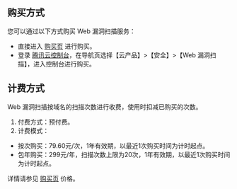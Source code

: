 ## 购买方式
您可以通过以下方式购买 Web 漏洞扫描服务：
- 直接进入 [购买页](https://buy.cloud.tencent.com/cws?fromSource=console) 进行购买。
- 登录 [腾讯云控制台](https://console.cloud.tencent.com/)，在导航页选择【云产品】>【安全】>【Web 漏洞扫描】，进入控制台进行购买。

## 计费方式
Web 漏洞扫描按域名的扫描次数进行收费，使用时扣减已购买的次数。
1. 付费方式：预付费。
2. 计费模式：
 - 按次购买：79.60元/次，1年有效期，以最近1次购买时间为计时起点。
 - 包年购买：299元/年，扫描次数上限为20次，1年有效期，以最近1次购买时间为计时起点。

详情请参见 [购买页](https://buy.cloud.tencent.com/cws?fromSource=console) 价格。

